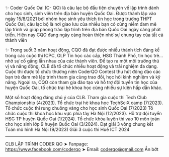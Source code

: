 ✨ Coder Quốc Oai (C- QO) là câu lạc bộ đầu tiên chuyên về lập trình dành cho học sinh, sinh viên trên địa bàn huyện Quốc Oai. Được thành lập vào ngày 15/8/2021 bởi nhóm học sinh yêu thích tin học trong trường THPT Quốc Oai, câu lạc bộ là nơi giao lưu của nhiều bạn có cùng niềm đam mê lập trình và giúp phong trào lập trình trên địa bàn Quốc Oai ngày càng phát triển. Hiện nay CQO đang ngày càng hoàn thiện nhờ sự chung tay của tất cả thành viên

✨ Trong suốt 3 năm hoạt động, CQO đã đạt được nhiều thành tích đáng kể trong các cuộc thi ICPC, OLP Tin học các cấp, HSG Thành Phố, tin học trẻ... nhờ sự cố gắng lẫn nhau của các thành viên. Để tạo ra một môi trường thú vị và năng động, CLB đã tổ chức nhiều hoạt động và trải nghiệm đa dạng. Cuộc thi được tổ chức thường niên CoderQO Contest thu hút đông đảo các bạn trẻ đam mê lập trình tham gia cùng trao đổi, học hỏi kinh nghiệm và kỹ năng. Ngoài ra, CQO còn tham gia đào tạo và hỗ trợ đội tuyển tin học của huyện Quốc Oai, tổ chức trại hè khoa học cùng nhiều sự kiện hấp dẫn khác.

Một số hoạt động đáng chú ý của CLB.
Tham gia cuộc thi Tech Club Championship (4/2023).
Tổ chức trại hè khoa học TechSciX camp (7/2023).
Tổ chức cuộc thi rung chuông vàng cho học sinh Quốc Oai (7/2023)
Tổ chức cuộc thi khoa học khu vực phía tây Hà Nội (12/2023).
Hỗ trợ đội tuyển HSG TP huyện Quốc Oai (1/2024).
Tổ chức khóa luyện thi vào 10 môn toán cho học sinh lớp 9 huyện Quốc Oai (3/2024).
Đạt giải 3 vòng chung kết Toán mô hình Hà Nội (9/2023)
Giải 3 cuộc thi Huế ICT 2024

----------------------------------------
CLB LẬP TRÌNH CODER QO
➤ Fanpage: https://www.facebook.com/coderqo
➤ Email: coderqo@gmail.com Ẩn bớt
